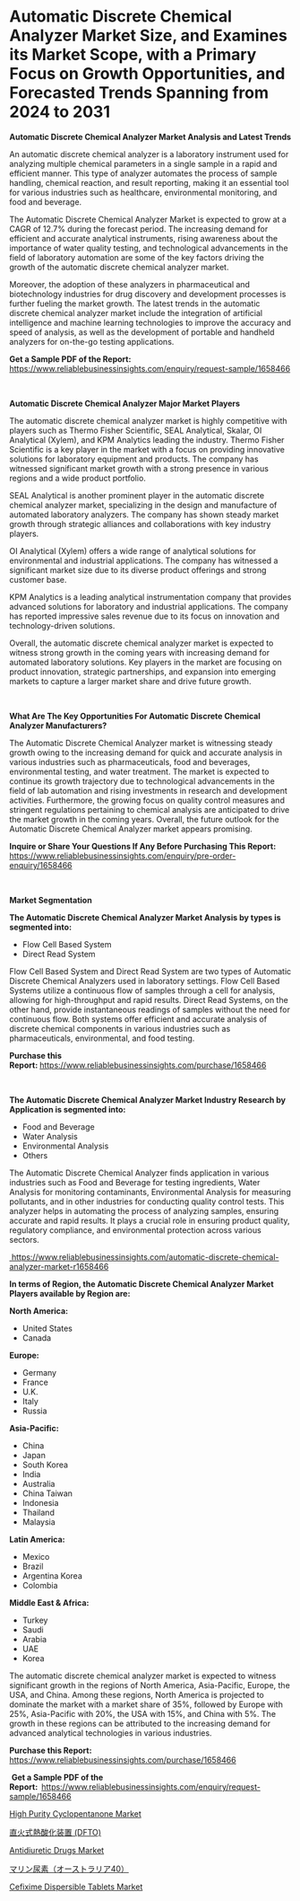 <p><h1>Automatic Discrete Chemical Analyzer Market Size, and Examines its Market Scope, with a Primary Focus on Growth Opportunities, and Forecasted Trends Spanning from 2024 to 2031</h1></p><p><strong>Automatic Discrete Chemical Analyzer Market Analysis and Latest Trends</strong></p>
<p><p>An automatic discrete chemical analyzer is a laboratory instrument used for analyzing multiple chemical parameters in a single sample in a rapid and efficient manner. This type of analyzer automates the process of sample handling, chemical reaction, and result reporting, making it an essential tool for various industries such as healthcare, environmental monitoring, and food and beverage.</p><p>The Automatic Discrete Chemical Analyzer Market is expected to grow at a CAGR of 12.7% during the forecast period. The increasing demand for efficient and accurate analytical instruments, rising awareness about the importance of water quality testing, and technological advancements in the field of laboratory automation are some of the key factors driving the growth of the automatic discrete chemical analyzer market.</p><p>Moreover, the adoption of these analyzers in pharmaceutical and biotechnology industries for drug discovery and development processes is further fueling the market growth. The latest trends in the automatic discrete chemical analyzer market include the integration of artificial intelligence and machine learning technologies to improve the accuracy and speed of analysis, as well as the development of portable and handheld analyzers for on-the-go testing applications.</p></p>
<p><strong>Get a Sample PDF of the Report:&nbsp;</strong> <a href="https://www.reliablebusinessinsights.com/enquiry/request-sample/1658466">https://www.reliablebusinessinsights.com/enquiry/request-sample/1658466</a></p>
<p>&nbsp;</p>
<p><strong>Automatic Discrete Chemical Analyzer Major Market Players</strong></p>
<p><p>The automatic discrete chemical analyzer market is highly competitive with players such as Thermo Fisher Scientific, SEAL Analytical, Skalar, OI Analytical (Xylem), and KPM Analytics leading the industry. Thermo Fisher Scientific is a key player in the market with a focus on providing innovative solutions for laboratory equipment and products. The company has witnessed significant market growth with a strong presence in various regions and a wide product portfolio.</p><p>SEAL Analytical is another prominent player in the automatic discrete chemical analyzer market, specializing in the design and manufacture of automated laboratory analyzers. The company has shown steady market growth through strategic alliances and collaborations with key industry players.</p><p>OI Analytical (Xylem) offers a wide range of analytical solutions for environmental and industrial applications. The company has witnessed a significant market size due to its diverse product offerings and strong customer base.</p><p>KPM Analytics is a leading analytical instrumentation company that provides advanced solutions for laboratory and industrial applications. The company has reported impressive sales revenue due to its focus on innovation and technology-driven solutions.</p><p>Overall, the automatic discrete chemical analyzer market is expected to witness strong growth in the coming years with increasing demand for automated laboratory solutions. Key players in the market are focusing on product innovation, strategic partnerships, and expansion into emerging markets to capture a larger market share and drive future growth.</p></p>
<p>&nbsp;</p>
<p><strong>What Are The Key Opportunities For Automatic Discrete Chemical Analyzer Manufacturers?</strong></p>
<p><p>The Automatic Discrete Chemical Analyzer market is witnessing steady growth owing to the increasing demand for quick and accurate analysis in various industries such as pharmaceuticals, food and beverages, environmental testing, and water treatment. The market is expected to continue its growth trajectory due to technological advancements in the field of lab automation and rising investments in research and development activities. Furthermore, the growing focus on quality control measures and stringent regulations pertaining to chemical analysis are anticipated to drive the market growth in the coming years. Overall, the future outlook for the Automatic Discrete Chemical Analyzer market appears promising.</p></p>
<p><strong>Inquire or Share Your Questions If Any Before Purchasing This Report:</strong> <a href="https://www.reliablebusinessinsights.com/enquiry/pre-order-enquiry/1658466">https://www.reliablebusinessinsights.com/enquiry/pre-order-enquiry/1658466</a></p>
<p>&nbsp;</p>
<p><strong>Market Segmentation</strong></p>
<p><strong>The Automatic Discrete Chemical Analyzer Market Analysis by types is segmented into:</strong></p>
<p><ul><li>Flow Cell Based System</li><li>Direct Read System</li></ul></p>
<p><p>Flow Cell Based System and Direct Read System are two types of Automatic Discrete Chemical Analyzers used in laboratory settings. Flow Cell Based Systems utilize a continuous flow of samples through a cell for analysis, allowing for high-throughput and rapid results. Direct Read Systems, on the other hand, provide instantaneous readings of samples without the need for continuous flow. Both systems offer efficient and accurate analysis of discrete chemical components in various industries such as pharmaceuticals, environmental, and food testing.</p></p>
<p><strong>Purchase this Report:&nbsp;</strong><a href="https://www.reliablebusinessinsights.com/purchase/1658466">https://www.reliablebusinessinsights.com/purchase/1658466</a></p>
<p>&nbsp;</p>
<p><strong>The Automatic Discrete Chemical Analyzer Market Industry Research by Application is segmented into:</strong></p>
<p><ul><li>Food and Beverage</li><li>Water Analysis</li><li>Environmental Analysis</li><li>Others</li></ul></p>
<p><p>The Automatic Discrete Chemical Analyzer finds application in various industries such as Food and Beverage for testing ingredients, Water Analysis for monitoring contaminants, Environmental Analysis for measuring pollutants, and in other industries for conducting quality control tests. This analyzer helps in automating the process of analyzing samples, ensuring accurate and rapid results. It plays a crucial role in ensuring product quality, regulatory compliance, and environmental protection across various sectors.</p></p>
<p><a href="https://www.reliablebusinessinsights.com/automatic-discrete-chemical-analyzer-market-r1658466">&nbsp;https://www.reliablebusinessinsights.com/automatic-discrete-chemical-analyzer-market-r1658466</a></p>
<p><strong>In terms of Region, the Automatic Discrete Chemical Analyzer Market Players available by Region are:</strong></p>
<p>
    <p> <strong> North America: </strong>
        <ul>
            <li>United States</li>
            <li>Canada</li>
        </ul>
        </p> 
    <p> <strong> Europe: </strong>
        <ul>
            <li>Germany</li>
            <li>France</li>
            <li>U.K.</li>
            <li>Italy</li>
            <li>Russia</li>
        </ul>
        </p> 
    <p> <strong> Asia-Pacific: </strong>
        <ul>
            <li>China</li>
            <li>Japan</li>
            <li>South Korea</li>
            <li>India</li>
            <li>Australia</li>
            <li>China Taiwan</li>
            <li>Indonesia</li>
            <li>Thailand</li>
            <li>Malaysia</li>
        </ul>
        </p> 
    <p> <strong> Latin America: </strong>
        <ul>
            <li>Mexico</li>
            <li>Brazil</li>
            <li>Argentina Korea</li>
            <li>Colombia</li>
        </ul>
        </p> 
    <p> <strong> Middle East & Africa: </strong>
        <ul>
            <li>Turkey</li>
            <li>Saudi</li>
            <li>Arabia</li>
            <li>UAE</li>
            <li>Korea</li>
        </ul>
    </p>
    </p>
<p><p>The automatic discrete chemical analyzer market is expected to witness significant growth in the regions of North America, Asia-Pacific, Europe, the USA, and China. Among these regions, North America is projected to dominate the market with a market share of 35%, followed by Europe with 25%, Asia-Pacific with 20%, the USA with 15%, and China with 5%. The growth in these regions can be attributed to the increasing demand for advanced analytical technologies in various industries.</p></p>
<p><strong>Purchase this Report: </strong><a href="https://www.reliablebusinessinsights.com/purchase/1658466">https://www.reliablebusinessinsights.com/purchase/1658466</a></p>
<p>&nbsp;<strong>Get a Sample PDF of the Report:&nbsp;&nbsp;</strong><a href="https://www.reliablebusinessinsights.com/enquiry/request-sample/1658466">https://www.reliablebusinessinsights.com/enquiry/request-sample/1658466</a></p>
<p><strong></strong></p>
<p><p><a href="https://github.com/wusalecollins540tpqoz/Market-Research-Report-List-2/blob/main/high-purity-cyclopentanone-market.md">High Purity Cyclopentanone Market</a></p><p><a href="https://github.com/nemesis2824/Market-Research-Report-List-1/blob/main/451273495902.md">直火式熱酸化装置 (DFTO)</a></p><p><a href="https://www.linkedin.com/pulse/antidiuretic-drugs-market-size-outlook-forecast-2024-53ore?trackingId=iMWREPJqnwA5lS88beYJ8Q%3D%3D">Antidiuretic Drugs Market</a></p><p><a href="https://github.com/pepo3k/Market-Research-Report-List-1/blob/main/796653295901.md">マリン尿素（オーストラリア40）</a></p><p><a href="https://www.linkedin.com/pulse/cefixime-dispersible-tablets-market-size-outlook-forecast-ncdmf?trackingId=zPd7mJoLiTg%2BdYyiC41RwA%3D%3D">Cefixime Dispersible Tablets Market</a></p></p>